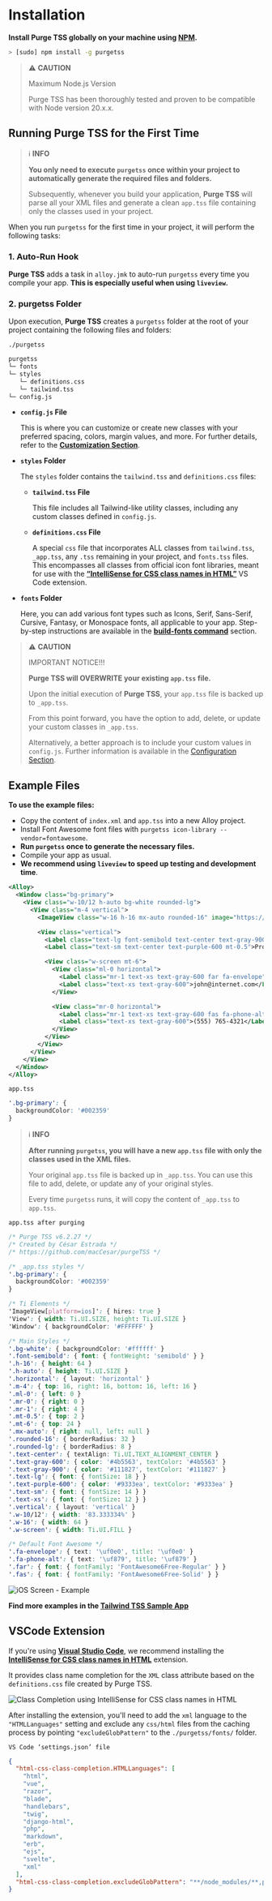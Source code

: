 # Installation

**Install Purge TSS globally on your machine using [NPM](https://www.npmjs.com/).**

```bash
> [sudo] npm install -g purgetss
```

> ⚠️ **CAUTION**
>
> Maximum Node.js Version
> 
> Purge TSS has been thoroughly tested and proven to be compatible with Node version 20.x.x.


## Running Purge TSS for the First Time

> ℹ️ **INFO**
>
> **You only need to execute `purgetss` once within your project to automatically generate the required files and folders.**
> 
> Subsequently, whenever you build your application, **Purge TSS** will parse all your XML files and generate a clean `app.tss` file containing only the classes used in your project.


When you run `purgetss` for the first time in your project, it will perform the following tasks:


### 1. Auto-Run Hook

**Purge TSS** adds a task in `alloy.jmk` to auto-run `purgetss` every time you compile your app. **This is especially useful when using `liveview`.**


### 2. purgetss Folder

Upon execution, **Purge TSS** creates a `purgetss` folder at the root of your project containing the following files and folders:

`./purgetss`
```bash
purgetss
└─ fonts
└─ styles
   └─ definitions.css
   └─ tailwind.tss
└─ config.js
```

- **`config.js` File**

  This is where you can customize or create new classes with your preferred spacing, colors, margin values, and more. For further details, refer to the **[Customization Section](./customization/1-configuring-guide.md)**.

- **`styles` Folder**

  The `styles` folder contains the `tailwind.tss` and `definitions.css` files:

  - **`tailwind.tss` File**

    This file includes all Tailwind-like utility classes, including any custom classes defined in `config.js`.

  - **`definitions.css` File**

    A special `css` file that incorporates ALL classes from `tailwind.tss`, `_app.tss`, any `.tss` remaining in your project, and `fonts.tss` files. This encompasses all classes from official icon font libraries, meant for use with the [**“IntelliSense for CSS class names in HTML”**](#vscode-extension) VS Code extension.

- **`fonts` Folder**

  Here, you can add various font types such as Icons, Serif, Sans-Serif, Cursive, Fantasy, or Monospace fonts, all applicable to your app. Step-by-step instructions are available in the [**build-fonts command**](commands#build-fonts-command) section.

> ⚠️ **CAUTION**
>
> IMPORTANT NOTICE!!!
> 
> **Purge TSS will OVERWRITE your existing `app.tss` file.**
> 
> Upon the initial execution of **Purge TSS**, your `app.tss` file is backed up to `_app.tss`.
> 
> From this point forward, you have the option to add, delete, or update your custom classes in `_app.tss`.
> 
> Alternatively, a better approach is to include your custom values in `config.js`. Further information is available in the [Configuration Section](./customization/1-configuring-guide.md).


## Example Files

**To use the example files:**
- Copy the content of `index.xml` and `app.tss` into a new Alloy project.
- Install Font Awesome font files with `purgetss icon-library --vendor=fontawesome`.
- **Run `purgetss` once to generate the necessary files.**
- Compile your app as usual.
- **We recommend using `liveview` to speed up testing and development time**.

```xml title=index.xml
<Alloy>
  <Window class="bg-primary">
    <View class="w-10/12 h-auto bg-white rounded-lg">
      <View class="m-4 vertical">
        <ImageView class="w-16 h-16 mx-auto rounded-16" image="https://randomuser.me/api/portraits/men/43.jpg" />

        <View class="vertical">
          <Label class="text-lg font-semibold text-center text-gray-900">John W. Doe</Label>
          <Label class="text-sm text-center text-purple-600 mt-0.5">Product Engineer</Label>

          <View class="w-screen mt-6">
            <View class="ml-0 horizontal">
              <Label class="mr-1 text-xs text-gray-600 far fa-envelope"></Label>
              <Label class="text-xs text-gray-600">john@internet.com</Label>
            </View>

            <View class="mr-0 horizontal">
              <Label class="mr-1 text-xs text-gray-600 fas fa-phone-alt"></Label>
              <Label class="text-xs text-gray-600">(555) 765-4321</Label>
            </View>
          </View>
        </View>
      </View>
    </View>
  </Window>
</Alloy>
```

`app.tss`
```css
'.bg-primary': {
  backgroundColor: '#002359'
}
```

> ℹ️ **INFO**
>
> **After running `purgetss`, you will have a new `app.tss` file with only the classes used in the XML files.**
> 
> Your original `app.tss` file is backed up in `_app.tss`. You can use this file to add, delete, or update any of your original styles.
> 
> Every time `purgetss` runs, it will copy the content of `_app.tss` to `app.tss`.


`app.tss after purging`
```css
/* Purge TSS v6.2.27 */
/* Created by César Estrada */
/* https://github.com/macCesar/purgeTSS */

/* _app.tss styles */
'.bg-primary': {
  backgroundColor: '#002359'
}

/* Ti Elements */
'ImageView[platform=ios]': { hires: true }
'View': { width: Ti.UI.SIZE, height: Ti.UI.SIZE }
'Window': { backgroundColor: '#FFFFFF' }

/* Main Styles */
'.bg-white': { backgroundColor: '#ffffff' }
'.font-semibold': { font: { fontWeight: 'semibold' } }
'.h-16': { height: 64 }
'.h-auto': { height: Ti.UI.SIZE }
'.horizontal': { layout: 'horizontal' }
'.m-4': { top: 16, right: 16, bottom: 16, left: 16 }
'.ml-0': { left: 0 }
'.mr-0': { right: 0 }
'.mr-1': { right: 4 }
'.mt-0.5': { top: 2 }
'.mt-6': { top: 24 }
'.mx-auto': { right: null, left: null }
'.rounded-16': { borderRadius: 32 }
'.rounded-lg': { borderRadius: 8 }
'.text-center': { textAlign: Ti.UI.TEXT_ALIGNMENT_CENTER }
'.text-gray-600': { color: '#4b5563', textColor: '#4b5563' }
'.text-gray-900': { color: '#111827', textColor: '#111827' }
'.text-lg': { font: { fontSize: 18 } }
'.text-purple-600': { color: '#9333ea', textColor: '#9333ea' }
'.text-sm': { font: { fontSize: 14 } }
'.text-xs': { font: { fontSize: 12 } }
'.vertical': { layout: 'vertical' }
'.w-10/12': { width: '83.333334%' }
'.w-16': { width: 64 }
'.w-screen': { width: Ti.UI.FILL }

/* Default Font Awesome */
'.fa-envelope': { text: '\uf0e0', title: '\uf0e0' }
'.fa-phone-alt': { text: '\uf879', title: '\uf879' }
'.far': { font: { fontFamily: 'FontAwesome6Free-Regular' } }
'.fas': { font: { fontFamily: 'FontAwesome6Free-Solid' } }
```

![iOS Screen - Example](images/sample-fixed.png)

**Find more examples in the [Tailwind TSS Sample App](https://github.com/macCesar/tailwind.tss-sample-app)**


## VSCode Extension

If you're using **[Visual Studio Code](https://code.visualstudio.com)**, we recommend installing the **[IntelliSense for CSS class names in HTML](https://marketplace.visualstudio.com/items?itemName=Zignd.html-css-class-completion)** extension.

It provides class name completion for the `XML` class attribute based on the `definitions.css` file created by Purge TSS.

![Class Completion using IntelliSense for CSS class names in HTML](images/class-completion-2.gif)

After installing the extension, you'll need to add the `xml` language to the `"HTMLLanguages"` setting and exclude any `css/html` files from the caching process by pointing `"excludeGlobPattern"` to the `./purgetss/fonts/` folder.

`VS Code ‘settings.json’ file`
```json
{
  "html-css-class-completion.HTMLLanguages": [
    "html",
    "vue",
    "razor",
    "blade",
    "handlebars",
    "twig",
    "django-html",
    "php",
    "markdown",
    "erb",
    "ejs",
    "svelte",
    "xml"
  ],
  "html-css-class-completion.excludeGlobPattern": "**/node_modules/**,purgetss/fonts/**/*.{css,html}"
}
```
